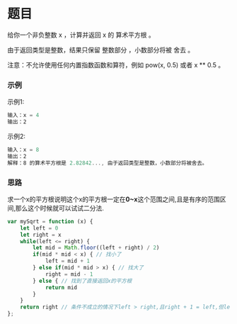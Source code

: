 # 题目
给你一个非负整数 x ，计算并返回 x 的 算术平方根 。

由于返回类型是整数，结果只保留 整数部分 ，小数部分将被 舍去 。

注意：不允许使用任何内置指数函数和算符，例如 pow(x, 0.5) 或者 x ** 0.5 。

### 示例
示例1:
```js
输入：x = 4
输出：2
```
示例2:
```js
输入：x = 8
输出：2
解释：8 的算术平方根是 2.82842..., 由于返回类型是整数，小数部分将被舍去。
```

### 思路
  求一个x的平方根说明这个x的平方根一定在**0~x**这个范围之间,且是有序的范围区间,那么这个时候就可以试试二分法.
```js
var mySqrt = function (x) {
    let left = 0
    let right = x
    while(left <= right) { 
        let mid = Math.floor((left + right) / 2)
        if(mid * mid < x) { // 找小了
            left = mid + 1
        } else if(mid * mid > x) { // 找大了
            right = mid - 1
        } else { // 找到了直接返回x的平方根
            return mid
        }
    }
    return right // 条件不成立的情况下left > right,且right + 1 = left,但left^2 !== x,所以向下取整返回right
};
```
